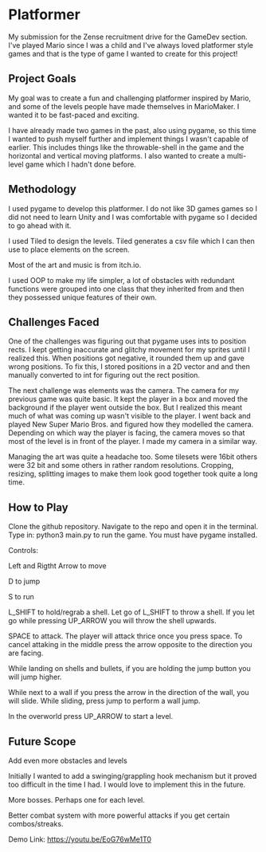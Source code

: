 
# Platformer

My submission for the Zense recruitment drive for the GameDev section. I've played Mario since I was a child and I've always loved platformer style games and that is the type of game I wanted to create for this project!

## Project Goals

My goal was to create a fun and challenging platformer inspired by Mario, and some of the levels people have made themselves in MarioMaker. I wanted it to be fast-paced and exciting. 

I have already made two games in the past, also using pygame, so this time I wanted to push myself further and implement things I wasn't capable of earlier. This includes things like the throwable-shell in the game and the horizontal and vertical moving platforms. I also wanted to create a multi-level game which I hadn't done before.
## Methodology

I used pygame to develop this platformer. I do not like 3D games games so I did not need to learn Unity and I was comfortable with pygame so I decided to go ahead with it.

I used Tiled to design the levels. Tiled generates a csv file which I can then use to place elements on the screen. 

Most of the art and music is from itch.io.

I used OOP to make my life simpler, a lot of obstacles with redundant functions were grouped into one class that they inherited from and then they possessed unique features of their own. 
## Challenges Faced

One of the challenges was figuring out that pygame uses ints to position rects. I kept getting inaccurate and glitchy movement for my sprites until I realized this. When positions got negative, it rounded them up and gave wrong positions. To fix this, I stored positions in a 2D vector and and then manually converted to int for figuring out the rect position.

The next challenge was elements was the camera. The camera for my previous game was quite basic. It kept the player in a box and moved the background if the player went outside the box. But I realized this meant much of what was coming up wasn't visible to the player. I went back and played New Super Mario Bros. and figured how they modelled the camera. Depending on which way the player is facing, the camera moves so that most of the level is in front of the player. I made my camera in a similar way.

Managing the art was quite a headache too. Some tilesets were 16bit others were 32 bit and some others in rather random resolutions. Cropping, resizing, splitting images to make them look good together took quite a long time.


## How to Play

Clone the github repository. Navigate to the repo and open it in the terminal. Type in: python3 main.py to run the game. You must have pygame installed.

Controls:

Left and Rigtht Arrow to move

D to jump

S to run

L_SHIFT to hold/regrab a shell. Let go of L_SHIFT to throw a shell. If you let go while pressing UP_ARROW you will throw the shell upwards.

SPACE to attack. The player will attack thrice once you press space. To cancel attaking in the middle press the arrow opposite to the direction you are facing.

While landing on shells and bullets, if you are holding the jump button you will jump higher.

While next to a wall if you press the arrow in the direction of the wall, you will slide. While sliding, press jump to perform a wall jump.

In the overworld press UP_ARROW to start a level.

## Future Scope

Add even more obstacles and levels

Initially I wanted to add a swinging/grappling hook mechanism but it proved too difficult in the time I had. I would love to implement this in the future.

More bosses. Perhaps one for each level.

Better combat system with more powerful attacks if you get certain combos/streaks.

Demo Link: https://youtu.be/EoG76wMe1T0
